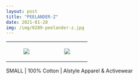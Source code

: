 ```yaml
---
layout: post
title: "PEELANDER-Z"
date: 2021-01-28
img: /img/0289-peelander-z.jpg
---
```




<table style="width:100%;"><tr><td style="vertical-align:top;">
      <figure class="tmblr-full" data-orig-height="2048" data-orig-width="1365" data-orig-src="https://concertshirts.netlify.app/shirts/0289/0289-01.jpg"><img src="https://64.media.tumblr.com/9ee3a96d59cc7b40dd4312f936574647/068759f4f53f050b-9d/s540x810/003e0269dff4a6840c2b37a1e77b481f8b66055b.jpg" data-orig-height="2048" data-orig-width="1365" data-orig-src="https://concertshirts.netlify.app/shirts/0289/0289-01.jpg"/></figure></td>
    <td style="vertical-align:top;">
      <figure class="tmblr-full" data-orig-height="2048" data-orig-width="1365" data-orig-src="https://concertshirts.netlify.app/shirts/0289/0289-02.jpg"><img src="https://64.media.tumblr.com/71c012278a71c347006e874be5e12ef6/068759f4f53f050b-41/s540x810/0d7d14a734db989e030025ff527fe7195754fbed.jpg" data-orig-height="2048" data-orig-width="1365" data-orig-src="https://concertshirts.netlify.app/shirts/0289/0289-02.jpg"/></figure></td>
  </tr></table><p>
  SMALL | 100% Cotton | Alstyle Apparel &amp; Activewear
</p>
